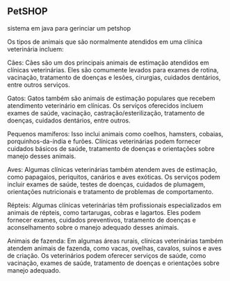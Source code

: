 ## PetSHOP


sistema em java para gerinciar um petshop 


Os tipos de animais que são normalmente atendidos em uma clínica veterinária incluem:

Cães: Cães são um dos principais animais de estimação atendidos em clínicas veterinárias. Eles são comumente levados para exames de rotina, vacinação, tratamento de doenças e lesões, cirurgias, cuidados dentários, entre outros serviços.

Gatos: Gatos também são animais de estimação populares que recebem atendimento veterinário em clínicas. Os serviços oferecidos incluem exames de saúde, vacinação, castração/esterilização, tratamento de doenças, cuidados dentários, entre outros.

Pequenos mamíferos: Isso inclui animais como coelhos, hamsters, cobaias, porquinhos-da-índia e furões. Clínicas veterinárias podem fornecer cuidados básicos de saúde, tratamento de doenças e orientações sobre manejo desses animais.

Aves: Algumas clínicas veterinárias também atendem aves de estimação, como papagaios, periquitos, canários e aves exóticas. Os serviços podem incluir exames de saúde, testes de doenças, cuidados de plumagem, orientações nutricionais e tratamento de problemas de comportamento.

Répteis: Algumas clínicas veterinárias têm profissionais especializados em animais de répteis, como tartarugas, cobras e lagartos. Eles podem fornecer exames, cuidados preventivos, tratamento de doenças e aconselhamento sobre o manejo adequado desses animais.

Animais de fazenda: Em algumas áreas rurais, clínicas veterinárias também atendem animais de fazenda, como vacas, ovelhas, cavalos, suínos e aves de criação. Os veterinários podem oferecer serviços de saúde, como vacinação, exames de saúde, tratamento de doenças e orientações sobre manejo adequado.